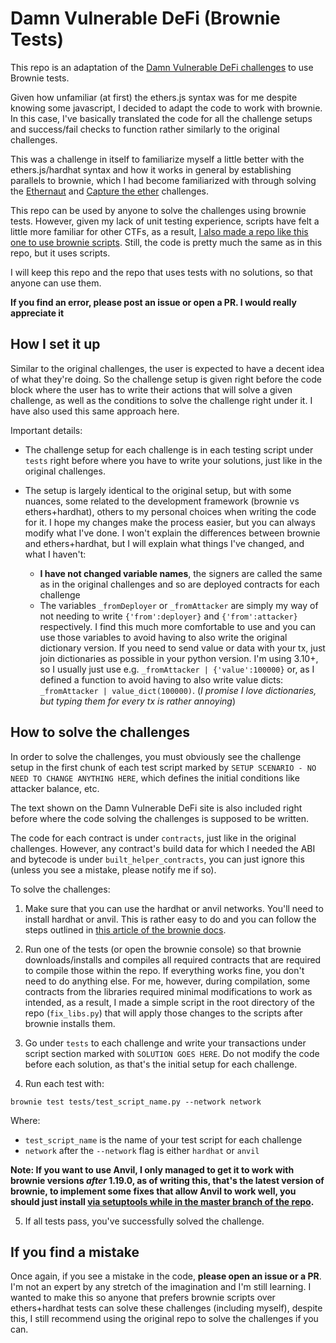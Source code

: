 # Damn Vulnerable DeFi (Brownie Tests)

This repo is an adaptation of the [Damn Vulnerable DeFi challenges](https://damnvulnerabledefi.xyz) to use Brownie tests.

Given how unfamiliar (at first) the ethers.js syntax was for me despite knowing some javascript, I decided to adapt the code to work with brownie. In this case, I've basically translated the code for all the challenge setups and success/fail checks to function rather similarly to the original challenges.

This was a challenge in itself to familiarize myself a little better with the ethers.js/hardhat syntax and how it works in general by establishing parallels to brownie, which I had become familiarized with through solving the [Ethernaut](https://dac.ac/blog/ethernaut_solutions/) and [Capture the ether](https://dac.ac/blog/capture_the_ether_solutions/) challenges.

This repo can be used by anyone to solve the challenges using brownie tests. However, given my lack of unit testing experience, scripts have felt a little more familiar for other CTFs, as a result, [I also made a repo like this one to use brownie scripts](https://github.com/dreth/DamnVulnerableDeFiBrownie). Still, the code is pretty much the same as in this repo, but it uses scripts.

I will keep this repo and the repo that uses tests with no solutions, so that anyone can use them.

**If you find an error, please post an issue or open a PR. I would really appreciate it**

## How I set it up

Similar to the original challenges, the user is expected to have a decent idea of what they're doing. So the challenge setup is given right before the code block where the user has to write their actions that will solve a given challenge, as well as the conditions to solve the challenge right under it. I have also used this same approach here.

Important details:

* The challenge setup for each challenge is in each testing script under `tests` right before where you have to write your solutions, just like in the original challenges.

* The setup is largely identical to the original setup, but with some nuances, some related to the development framework (brownie vs ethers+hardhat), others to my personal choices when writing the code for it. I hope my changes make the process easier, but you can always modify what I've done. I won't explain the differences between brownie and ethers+hardhat, but I will explain what things I've changed, and what I haven't:
  
  + **I have not changed variable names**, the signers are called the same as in the original challenges and so are deployed contracts for each challenge
  + The variables `_fromDeployer` or `_fromAttacker` are simply my way of not needing to write `{'from':deployer}` and `{'from':attacker}` respectively. I find this much more comfortable to use and you can use those variables to avoid having to also write the original dictionary version. If you need to send value or data with your tx, just join dictionaries as possible in your python version. I'm using 3.10+, so I usually just use e.g. `_fromAttacker | {'value':100000}` or, as I defined a function to avoid having to also write value dicts: `_fromAttacker | value_dict(100000)`. (_I promise I love dictionaries, but typing them for every tx is rather annoying_)

## How to solve the challenges

In order to solve the challenges, you must obviously see the challenge setup in the first chunk of each test script marked by `SETUP SCENARIO - NO NEED TO CHANGE ANYTHING HERE`, which defines the initial conditions like attacker balance, etc. 

The text shown on the Damn Vulnerable DeFi site is also included right before where the code solving the challenges is supposed to be written.

The code for each contract is under `contracts`, just like in the original challenges. However, any contract's build data for which I needed the ABI and bytecode is under `built_helper_contracts`, you can just ignore this (unless you see a mistake, please notify me if so).

To solve the challenges:

1. Make sure that you can use the hardhat or anvil networks. You'll need to install hardhat or anvil. This is rather easy to do and you can follow the steps outlined in [this article of the brownie docs](https://eth-brownie.readthedocs.io/en/stable/install.html#using-brownie-with-hardhat). 

2. Run one of the tests (or open the brownie console) so that brownie downloads/installs and compiles all required contracts that are required to compile those within the repo. If everything works fine, you don't need to do anything else. For me, however, during compilation, some contracts from the libraries required minimal modifications to work as intended, as a result, I made a simple script in the root directory of the repo (`fix_libs.py`) that will apply those changes to the scripts after brownie installs them.

3. Go under `tests` to each challenge and write your transactions under script section marked with `SOLUTION GOES HERE`. Do not modify the code before each solution, as that's the initial setup for each challenge.

4. Run each test with:

```
brownie test tests/test_script_name.py --network network
```

Where:

* `test_script_name` is the name of your test script for each challenge
* `network` after the `--network` flag is either `hardhat` or `anvil`

**Note: If you want to use Anvil, I only managed to get it to work with brownie versions _after_ 1.19.0, as of writing this, that's the latest version of brownie, to implement some fixes that allow Anvil to work well, you should just install [via setuptools while in the master branch of the repo](https://github.com/eth-brownie/brownie#via-setuptools).**

5. If all tests pass, you've successfully solved the challenge.

## If you find a mistake

Once again, if you see a mistake in the code, **please open an issue or a PR**. I'm not an expert by any stretch of the imagination and I'm still learning. I wanted to make this so anyone that prefers brownie scripts over ethers+hardhat tests can solve these challenges (including myself), despite this, I still recommend using the original repo to solve the challenges if you can.
